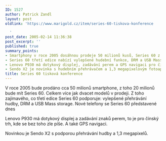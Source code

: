 ```yaml
---
ID: 1527
author: Patrick Zandl
layout: post
oldlink: 'https://www.marigold.cz/item/series-60-tiskova-konference

  '
post_date: 2005-02-14 11:36:38
post_excerpt: ''
published: true
summary_points:
- Smartphony v roce 2005 dosáhnou prodeje 50 milionů kusů, Series 60 z toho 20 milionů.
- Series 60 třetí edice nabízí vylepšené hudební funkce, DRM a USB Mass storage.
- Lenovo P930 má dotykový displej, zadávání perem a GPS navigaci pro čínský trh.
- Sendo X2 je novinka s hudebním přehrávačem a 1,3 megapixelovým fotoaparátem.
title: Series 60 tisková konference
---
```


<p>V roce 2005 bude prodáno cca 50 milionů smartphone, z toho 20 milionů bude mít Series 60. Celkem více jak dvacet modelů v prodeji. Z toho zajímavého, co třetí edice Series 60 podporuje: vylepšené přehrávání hudby, DRM a USB Mass storage. 
Nové telefony se Series 60 představené dnes</p>

<p>Lenovo P930 má dotykový displej a zadávání znaků perem, to je pro čínský trh, kde se bez toho zle píše. A také GPS navigaci.</p>

<p>Novinkou je Sendo X2 s podporou přehrávání hudby a 1,3 megapixelů.
</p>